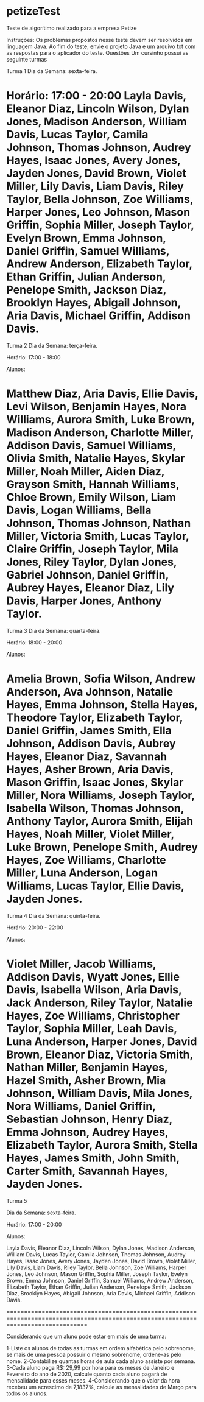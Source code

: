 # petizeTest
Teste de algorítimo realizado para a empresa Petize 

Instruções:
Os problemas propostos nesse teste devem ser resolvidos em linguagem Java.
Ao fim do teste, envie o projeto Java e um arquivo txt com as respostas para o aplicador do teste.
Questões
Um cursinho possui as seguinte turmas

Turma 1 
Dia da Semana: sexta-feira.

Horário: 17:00 - 20:00
Layla Davis, Eleanor Diaz, Lincoln Wilson, Dylan Jones, Madison Anderson, William Davis,
Lucas Taylor, Camila Johnson, Thomas Johnson, Audrey Hayes, Isaac Jones, Avery Jones, Jayden Jones,
David Brown, Violet Miller, Lily Davis, Liam Davis, Riley Taylor, Bella Johnson, Zoe Williams, Harper Jones,
Leo Johnson, Mason Griffin, Sophia Miller, Joseph Taylor, Evelyn Brown, Emma Johnson, Daniel Griffin, Samuel Williams,
Andrew Anderson, Elizabeth Taylor, Ethan Griffin, Julian Anderson, Penelope Smith, Jackson Diaz, Brooklyn Hayes, Abigail Johnson,
Aria Davis, Michael Griffin, Addison Davis.
===================================================================================================================================
Turma 2
Dia da Semana: terça-feira.

Horário: 17:00 - 18:00

Alunos:

Matthew Diaz, Aria Davis, Ellie Davis, Levi Wilson, Benjamin Hayes, Nora Williams, Aurora Smith, Luke Brown, Madison Anderson,
Charlotte Miller, Addison Davis, Samuel Williams, Olivia Smith, Natalie Hayes, Skylar Miller, Noah Miller, Aiden Diaz, Grayson Smith,
Hannah Williams, Chloe Brown, Emily Wilson, Liam Davis, Logan Williams, Bella Johnson, Thomas Johnson, Nathan Miller, Victoria Smith,
Lucas Taylor, Claire Griffin, Joseph Taylor, Mila Jones, Riley Taylor, Dylan Jones, Gabriel Johnson, Daniel Griffin, Aubrey Hayes, 
Eleanor Diaz, Lily Davis, Harper Jones, Anthony Taylor.
===================================================================================================================================
Turma 3
Dia da Semana: quarta-feira.

Horário: 18:00 - 20:00

Alunos:

Amelia Brown, Sofia Wilson, Andrew Anderson, Ava Johnson, Natalie Hayes, Emma Johnson, Stella Hayes, Theodore Taylor, Elizabeth Taylor, 
Daniel Griffin, James Smith, Ella Johnson, Addison Davis, Aubrey Hayes, Eleanor Diaz, Savannah Hayes, Asher Brown, Aria Davis, 
Mason Griffin, Isaac Jones, Skylar Miller, Nora Williams, Joseph Taylor, Isabella Wilson, Thomas Johnson, Anthony Taylor, Aurora Smith,
Elijah Hayes, Noah Miller, Violet Miller, Luke Brown, Penelope Smith, Audrey Hayes, Zoe Williams, Charlotte Miller, Luna Anderson,
Logan Williams, Lucas Taylor, Ellie Davis, Jayden Jones.
===================================================================================================================================
Turma 4 
Dia da Semana: quinta-feira.

Horário: 20:00 - 22:00

Alunos:

Violet Miller, Jacob Williams, Addison Davis, Wyatt Jones, Ellie Davis, Isabella Wilson, Aria Davis, Jack Anderson, Riley Taylor,
Natalie Hayes, Zoe Williams, Christopher Taylor, Sophia Miller, Leah Davis, Luna Anderson, Harper Jones, David Brown, Eleanor Diaz, 
Victoria Smith, Nathan Miller, Benjamin Hayes, Hazel Smith, Asher Brown, Mia Johnson, William Davis, Mila Jones, Nora Williams,
Daniel Griffin, Sebastian Johnson, Henry Diaz, Emma Johnson, Audrey Hayes, Elizabeth Taylor, Aurora Smith, Stella Hayes, James Smith, 
John Smith, Carter Smith, Savannah Hayes, Jayden Jones.
===================================================================================================================================
Turma 5

Dia da Semana: sexta-feira.

Horário: 17:00 - 20:00

Alunos:

Layla Davis, Eleanor Diaz, Lincoln Wilson, Dylan Jones, Madison Anderson, William Davis, Lucas Taylor, Camila Johnson, Thomas Johnson,
Audrey Hayes, Isaac Jones, Avery Jones, Jayden Jones, David Brown, Violet Miller, Lily Davis, Liam Davis, Riley Taylor, Bella Johnson,
Zoe Williams, Harper Jones, Leo Johnson, Mason Griffin, Sophia Miller, Joseph Taylor, Evelyn Brown, Emma Johnson, Daniel Griffin,
Samuel Williams, Andrew Anderson, Elizabeth Taylor, Ethan Griffin, Julian Anderson, Penelope Smith, Jackson Diaz, Brooklyn Hayes,
Abigail Johnson, Aria Davis, Michael Griffin, Addison Davis.


===================================================================================================================================


Considerando que um aluno pode estar em mais de uma turma:

1-Liste os alunos de todas as turmas em ordem alfabética pelo sobrenome, se mais de uma pessoa possuir o mesmo sobrenome, ordene-as pelo nome.
2-Contabilize quantas horas de aula cada aluno assiste por semana.
3-Cada aluno paga R$: 29,99 por hora para os meses de Janeiro e Fevereiro do ano de 2020, calcule quanto cada aluno pagará de mensalidade para esses meses.
4-Considerando que o valor da hora recebeu um acrescimo de 7,1837%, calcule as mensalidades de Março para todos os alunos.
